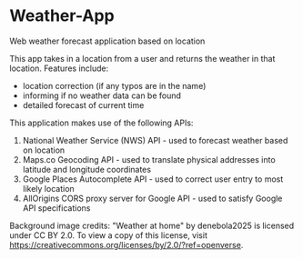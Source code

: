 # Weather-App
Web weather forecast application based on location

This app takes in a location from a user and returns the weather in that location.
Features include:
- location correction (if any typos are in the name)
- informing if no weather data can be found
- detailed forecast of current time

This application makes use of the following APIs:
1. National Weather Service (NWS) API - used to forecast weather based on location
2. Maps.co Geocoding API - used to translate physical addresses into latitude and longitude coordinates
3. Google Places Autocomplete API - used to correct user entry to most likely location
4. AllOrigins CORS proxy server for Google API - used to satisfy Google API specifications

Background image credits:
"Weather at home" by denebola2025 is licensed under CC BY 2.0.
To view a copy of this license, visit https://creativecommons.org/licenses/by/2.0/?ref=openverse.

